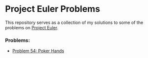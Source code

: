 # Project Euler Problems
This repository serves as a collection of my solutions to some of the problems on [Project Euler](https://projecteuler.net).

### Problems:
  * [Problem 54: Poker Hands](/Problem54)